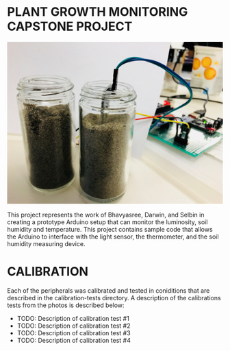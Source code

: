 #  PLANT GROWTH MONITORING CAPSTONE PROJECT

![Plant Growth Monitoring](calibration-tests/humidity-test/test-settings/sample3.JPG "Plant Growth Monitoring")

This project represents the work of Bhavyasree, Darwin, and Selbin in creating a prototype Arduino setup that can monitor the luminosity, soil humidity and temperature.  This project contains sample code that allows the Arduino to interface with the light sensor, the thermometer, and the soil humidity measuring device.

#  CALIBRATION

Each of the peripherals was calibrated and tested in coniditions that are described in the calibration-tests directory.  A description of the calibrations tests from the photos is described below:

-  TODO:  Description of calibration test #1
-  TODO:  Description of calibration test #2
-  TODO:  Description of calibration test #3
-  TODO:  Description of calibration test #4
